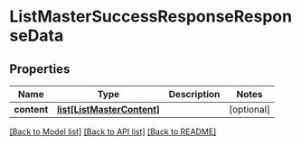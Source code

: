 # ListMasterSuccessResponseResponseData

## Properties
Name | Type | Description | Notes
------------ | ------------- | ------------- | -------------
**content** | [**list[ListMasterContent]**](ListMasterContent.md) |  | [optional] 

[[Back to Model list]](../README.md#documentation-for-models) [[Back to API list]](../README.md#documentation-for-api-endpoints) [[Back to README]](../README.md)

